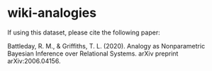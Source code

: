 # wiki-analogies

If using this dataset, please cite the following paper:

Battleday, R. M., & Griffiths, T. L. (2020). Analogy as Nonparametric Bayesian Inference over Relational Systems. arXiv preprint arXiv:2006.04156.
